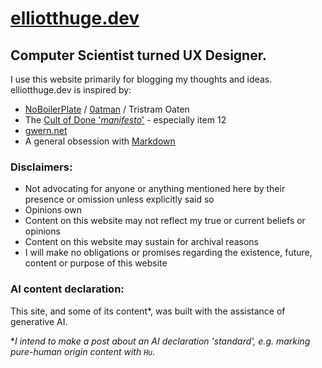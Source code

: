 # [elliotthuge.dev](https://www.elliotthuge.dev/)

## Computer Scientist turned UX Designer.

I use this website primarily for blogging my thoughts and ideas.  
elliotthuge.dev is inspired by:
* [NoBoilerPlate](https://www.youtube.com/@NoBoilerplate) / [0atman](https://www.0atman.com/) / Tristram Oaten
* The [Cult of Done '*manifesto*'](https://medium.com/@bre/the-cult-of-done-manifesto-724ca1c2ff13) - especially item 12
* [gwern.net](https://gwern.net/)
* A general obsession with [Markdown]()

### Disclaimers:

* Not advocating for anyone or anything mentioned here by their presence or omission unless explicitly said so
* Opinions own
* Content on this website may not reflect my true or current beliefs or opinions
* Content on this website may sustain for archival reasons
* I will make no obligations or promises regarding the existence, future, content or purpose of this website

### AI content declaration:

This site, and some of its content*, was built with the assistance of generative AI.

*_I intend to make a post about an AI declaration 'standard', e.g. marking pure-human origin content with `Hu`._